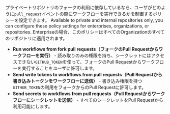 プライベートリポジトリのフォークの利用に依存しているなら、ユーザがどのように`pull_request`イベントの際にワークフローを実行できるかを制御するポリシーを設定できます。 Available to private and internal repositories only, you can configure these policy settings for enterprises, organizations, or repositories. Enterpriseの場合、このポリシーはすべてのOrganizationのすべてのリポジトリに適用されます。

- **Run workflows from fork pull requests（フォークのPull Requestからワークフローを実行）** - 読み取りのみの権限を持ち、シークレットにはアクセスできない`GITHUB_TOKEN`を使って、フォークのPull Requestからワークフローを実行することをユーザに許可します。
- **Send write tokens to workflows from pull requests（Pull Requestから書き込みトークンをワークフローに送信）** - 書き込み権限を持つ`GITHUB_TOKEN`の利用をフォークからのPull Requestに許可します。
- **Send secrets to workflows from pull requests（Pull Requestからワークフローにシークレットを送信）** - すべてのシークレットをPull Requestから利用可能にします。
